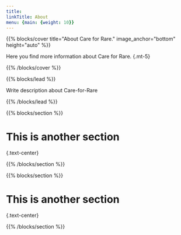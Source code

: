 ```yaml
---
title: 
linkTitle: About
menu: {main: {weight: 10}}
---
```


{{% blocks/cover title="About Care for Rare." image_anchor="bottom" height="auto" %}}

Here you find more information about Care for Rare.
{.mt-5}

{{% /blocks/cover %}}

{{% blocks/lead %}}

Write description about Care-for-Rare

{{% /blocks/lead %}}

{{% blocks/section %}}

# This is another section
{.text-center}

{{% /blocks/section %}}

{{% blocks/section %}}

# This is another section
{.text-center}

{{% /blocks/section %}}